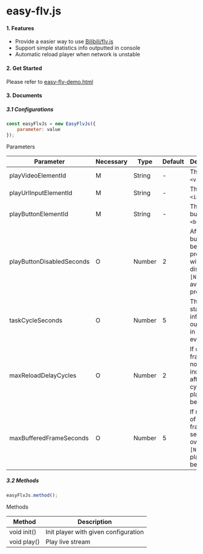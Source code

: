 # easy-flv.js

#### 1. Features

- Provide a easier way to use [Bilibili/flv.js](https://github.com/Bilibili/flv.js)
- Support simple statistics info outputted in console
- Automatic reload player when network is unstable

#### 2. Get Started

Please refer to [easy-flv-demo.html](https://github.com/geektry/easy-flv.js/blob/master/easy-flv-demo.html)

#### 3. Documents

##### 3.1 Configurations

```javascript
const easyFlvJs = new EasyFlvJs({
    parameter: value
});
```

Parameters

|Parameter                |Necessary|Type  |Default|Description|
|-------------------------|---------|------|-------|-----------|
|playVideoElementId       |M        |String|-      |The player `<video>` id|
|playUrlInputElementId    |M        |String|-      |The play url `<input>` id|
|playButtonElementId      |M        |String|-      |The play button `<button>` id|
|playButtonDisabledSeconds|O        |Number|2      |After the button been pressed, it will be disabled for `[N]`s to avoid play problems|
|taskCycleSeconds         |O        |Number|5      |The statistics info will be outputted in console every `[N]`s|
|maxReloadDelayCycles     |O        |Number|2      |If decoded frames do not increase after `[N]` cycles, the player will be reloaded|
|maxBufferedFrameSeconds  |O        |Number|5      |If number of buffered frame seconds is over than `[N]`s, the player will be reloaded|

##### 3.2 Methods

```javascript
easyFlvJs.method();
```

Methods

|Method     |Description|
|-----------|-----------|
|void init()|Init player with given configuration|
|void play()|Play live stream|
